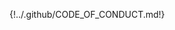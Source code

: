 <!-- DO NOT EDIT THIS PAGE but ./.github/CODE_OF_CONDUCT.md and changes will be propagated here -->
{!../.github/CODE_OF_CONDUCT.md!}